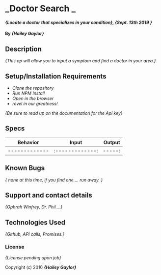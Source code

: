 # _Doctor Search  _

#### _{Locate a doctor that specializes in your condition}, {Sept. 13th 2019 }_

#### By _**{Hailey Gaylor}**_

## Description

_{This ap will allow you to input a symptom and find a doctor in your area.}_

## Setup/Installation Requirements

* _Clone the repository_
* _Run NPM Install_
* _Open in the browser_
* _revel in our greatness!_


_{Be sure to read up on the documentation for the Api key}_

## Specs

| Behavior | Input | Output |
| ------------- |:-------------:| -----:|
| ------------- | :-------------: | -----: |







## Known Bugs

_{ none at this time, if you find one.... run away. }_

## Support and contact details

_{Ophrah Winfrey, Dr. Phil....}_

## Technologies Used

_{Github, API calls, Promises.}_

### License

*{License pending upon job}*

Copyright (c) 2016 **_{Hailey Gaylor}_**
